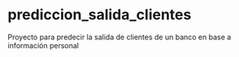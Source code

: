 # prediccion_salida_clientes
Proyecto para predecir la salida de clientes de un banco en base a información personal
